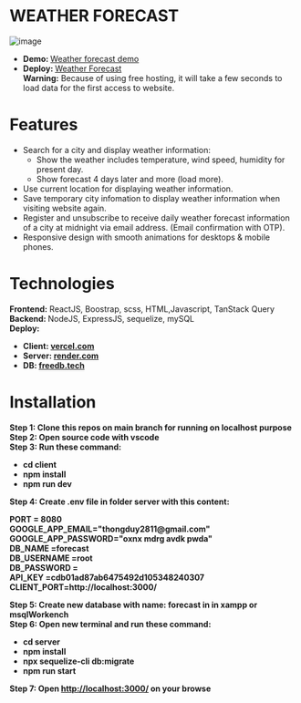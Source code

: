 # WEATHER FORECAST
![image](https://github.com/DuyThong28/weather-forecast/assets/116278919/ef94cbb6-b247-4224-96e1-900249552693)
<ul>
  <li><b>Demo: </b><a href="https://www.youtube.com/watch?v=lypsnomIpp4">Weather forecast demo</a></li>
    <li><b>Deploy: </b><a href="https://weather-forecast-lovat-eta.vercel.app/">Weather Forecast</a> <br><b> Warning:</b> Because of using free hosting, it will take a few seconds to load data for the first access to website.</li>
</ul>

# Features
<ul>
  <li>Search for a city and display weather information:
    <ul>
      <li>
        Show the weather includes temperature, wind speed, humidity for present day.
      </li>
      <li>Show forecast 4 days later and more (load more).</li>
      </ul>
</li>
  <li>Use current location for displaying weather information.</li>
  <li>Save temporary city infomation to display weather information when visiting website again.</li>
  <li>Register and unsubscribe to receive daily weather forecast information of a city at midnight via email address. (Email confirmation with OTP).</li>
  <li>Responsive design with smooth animations for desktops & mobile phones.</li>
</ul>

# Technologies
<b>Frontend:</b> ReactJS, Boostrap, scss, HTML,Javascript, TanStack Query<br/>
<b>Backend: </b> NodeJS, ExpressJS, sequelize, mySQL<br/>
<b>Deploy: <b>
<ul>
  <li><b>Client:</b> <a href="https://vercel.com/">vercel.com</a></li>
  <li><b>Server:</b> <a href="https://render.com/">render.com</a></li>
    <li><b>DB:</b> <a href="https://freedb.tech/">freedb.tech</a></li>
</ul>




# Installation
<b>Step 1: </b>Clone this repos on main branch for running on localhost purpose <br/>
<b>Step 2: </b>Open source code with vscode<br/>
<b>Step 3: </b>Run these command:
<ul>
  <li>cd client</li>
  <li>npm install</li>
    <li>npm run dev</li>
</ul>
<b>Step 4: </b>Create .env file in folder server with this content:  <br/>
<p>PORT = 8080<br/>
GOOGLE_APP_EMAIL="thongduy2811@gmail.com"<br/>
GOOGLE_APP_PASSWORD="oxnx mdrg avdk pwda"<br/>
DB_NAME =forecast<br/>
DB_USERNAME =root<br/>
DB_PASSWORD =<br/>
API_KEY =cdb01ad87ab6475492d105348240307<br/>
CLIENT_PORT=http://localhost:3000/
</p>
<b>Step 5: </b>Create new database with name: forecast in in xampp or msqlWorkench <br/>
<b>Step 6: </b>Open new terminal and run these command: <br/>
<ul>
  <li>cd server</li>
  <li>npm install</li>
  <li>npx sequelize-cli db:migrate</li>
    <li>npm run start</li>
</ul>
<b>Step 7: </b>Open <a href="http://localhost:3000/">http://localhost:3000/</a> on your browse<br/>
